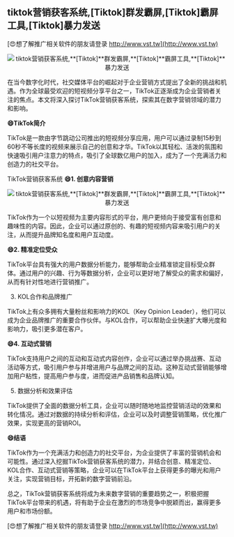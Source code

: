 ## **tiktok营销获客系统,**[Tiktok]**群发霸屏,**[Tiktok]**霸屏工具,**[Tiktok]**暴力发送**

[😍想了解推广相关软件的朋友请登录 http://www.vst.tw](http://www.vst.tw)

 <center><img src="https://vst.tw/MP4/tuiguang/png/6.png" alt="tiktok营销获客系统,**[Tiktok]**群发霸屏,**[Tiktok]**霸屏工具,**[Tiktok]**暴力发送"></center>

在当今数字化时代，社交媒体平台的崛起对于企业营销方式提出了全新的挑战和机遇。作为全球最受欢迎的短视频分享平台之一，TikTok正逐渐成为企业营销者关注的焦点。本文将深入探讨TikTok营销获客系统，探索其在数字营销领域的潜力和影响。

**😄TikTok简介**

TikTok是一款由字节跳动公司推出的短视频分享应用，用户可以通过录制15秒到60秒不等长度的视频来展示自己的创意和才华。TikTok以其轻松、活泼的氛围和快速吸引用户注意力的特点，吸引了全球数亿用户的加入，成为了一个充满活力和创造力的社交平台。

TikTok营销获客系统
**😄1. 创意内容营销**

 <center><img src="https://vst.tw/MP4/tuiguang/png/6.png" alt="tiktok营销获客系统,**[Tiktok]**群发霸屏,**[Tiktok]**霸屏工具,**[Tiktok]**暴力发送"></center>

TikTok作为一个以短视频为主要内容形式的平台，用户更倾向于接受富有创意和趣味性的内容。因此，企业可以通过原创的、有趣的短视频内容来吸引用户的关注，从而提升品牌知名度和用户互动度。

**😄2. 精准定位受众**

TikTok平台具有强大的用户数据分析能力，能够帮助企业精准锁定目标受众群体。通过用户的兴趣、行为等数据分析，企业可以更好地了解受众的需求和偏好，从而有针对性地进行营销推广。

3. KOL合作和品牌推广

TikTok上有众多拥有大量粉丝和影响力的KOL（Key Opinion Leader），他们可以成为企业品牌推广的重要合作伙伴。与KOL合作，可以帮助企业快速扩大曝光度和影响力，吸引更多潜在客户。

**😄4. 互动式营销**

TikTok支持用户之间的互动和互动式内容创作，企业可以通过举办挑战赛、互动活动等方式，吸引用户参与并增进用户与品牌之间的互动。这种互动式营销能够增加用户粘性，提高用户参与度，进而促进产品销售和品牌认知。

5. 数据分析和效果评估

TikTok提供了全面的数据分析工具，企业可以随时随地地监控营销活动的效果和转化情况。通过对数据的持续分析和评估，企业可以及时调整营销策略，优化推广效果，实现更高的营销ROI。

**😄结语**

TikTok作为一个充满活力和创造力的社交平台，为企业提供了丰富的营销机会和可能性。通过深入挖掘TikTok营销获客系统的潜力，并结合创意、精准定位、KOL合作、互动式营销等策略，企业可以在TikTok平台上获得更多的曝光和用户关注，实现营销目标，开拓新的数字营销前沿。

总之，TikTok营销获客系统将成为未来数字营销的重要趋势之一，积极把握TikTok平台带来的机遇，将有助于企业在激烈的市场竞争中脱颖而出，赢得更多用户和市场份额。

[😍想了解推广相关软件的朋友请登录 http://www.vst.tw](http://www.vst.tw)




